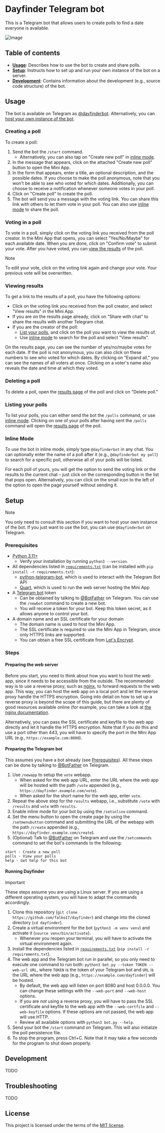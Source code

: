 # Dayfinder Telegram bot

This is a Telegram bot that allows users to create polls to find a date everyone is available.

![image](https://github.com/falko17/dayfinder/assets/10247603/7beec8b3-f253-47eb-9bce-7d092062b4de)

## Table of contents
- [**Usage**](#usage): Describes how to use the bot to create and share polls.
- [**Setup**](#setup): Instructs how to set up and run your own instance of the bot on a server.
- [**Development**](#development): Contains information about the development (e.g., source code structure) of the bot.

## Usage
The bot is available on Telegram as [@dayfinderbot](https://t.me/dayfinderbot).
Alternatively, you can [host your own instance of the bot](#setup).

### Creating a poll
To create a poll:
1. Send the bot the `/start` command.
    - Alternatively, you can also tap on "Create new poll" in [inline mode](#inline-mode).
2. In the message that appears, click on the attached "Create new poll" button to open the Mini App.
3. In the form that appears, enter a title, an optional description, and the possible dates. If you choose to make the poll anonymous, note that you won't be able to see who voted for which dates. Additionally, you can choose to receive a notification whenever someone votes in your poll.
4. Click on "Create poll" to create the poll.
5. The bot will send you a message with the voting link. You can share this link with others to let them vote in your poll. You can also use [inline mode](#inline-mode) to share the poll.

### Voting in a poll
To vote in a poll, simply click on the voting link you received from the poll creator. 
In the Mini App that opens, you can select "Yes/No/Maybe" for each available date.
When you are done, click on "Confirm vote" to submit your vote.
After you have voted, you can [view the results](#viewing-results) of the poll.

> [!note]
> To edit your vote, click on the voting link again and change your vote. Your previous vote will be overwritten.

### Viewing results
To get a link to the results of a poll, you have the following options:
- Click on the voting link you received from the poll creator, and select "View results" in the Mini App.
- If you are on the results page already, click on "Share with chat" to share the results with another Telegram chat.
- If you are the creator of the poll:
    - [List your polls](#listing-your-polls), and click on the poll you want to view the results of.
    - Use [inline mode](#inline-mode) to search for the poll and select "View results".

On the results page, you can see the number of yes/no/maybe votes for each date.
If the poll is not anonymous, you can also click on these numbers to see who voted for which dates.
By clicking on "Expand all," you can see the names of all voters at once.
Clicking on a voter's name also reveals the date and time at which they voted.

### Deleting a poll
To delete a poll, open the [results page](#viewing-results) of the poll and click on "Delete poll."

### Listing your polls
To list your polls, you can either send the bot the `/polls` command, or use [inline mode](#inline-mode).
Clicking on one of your polls after having sent the `/polls` command will open the [results page](#viewing-results) of the poll.

### Inline Mode
To use the bot in inline mode, simply type `@dayfinderbot` in any chat.
You can optionally enter the name of a poll after it (e.g., `@dayfinderbot my poll`) to search for a specific poll, otherwise all of your polls will be listed.

For each poll of yours, you will get the option to send the voting link or the results to the current chat – just click on the corresponding button in the list that pops open.
Alternatively, you can click on the small icon to the left of the option to open the page yourself without sending it.

## Setup
> [!note]
> You only need to consult this section if you want to host your own instance of the bot.
> If you just want to use the bot, you can use `@dayfinderbot` on Telegram.

### Prerequisites
- [Python 3.11+](https://www.python.org/downloads/)
  - Verify your installation by running `python3 --version`.
- All dependencies listed in [`requirements.txt`](requirements.txt) (can be installed with `pip install -r requirements.txt`):
    - [python-telegram-bot](https://python-telegram-bot.org/), which is used to interact with the Telegram Bot API
    - [Quart](https://palletsprojects.com/p/quart/), which is used to run the web server hosting the Mini App
- A [Telegram bot](#creating-a-telegram-bot) token
    - Can be obtained by talking to [@BotFather](https://t.me/BotFather) on Telegram. You can use the `/newbot` command to create a new bot.
    - You will receive a token for your bot. Keep this token secret, as it allows anyone to control your bot.
- A domain name and an SSL certificate for your domain
    - The domain name is used to host the Mini App.
    - The SSL certificate is required to use the Mini App in Telegram, since only HTTPS links are supported.
    - You can obtain a free SSL certificate from [Let's Encrypt](https://letsencrypt.org/getting-started).

### Steps

#### Preparing the web server
Before you start, you need to think about how you want to host the web app,
since it needs to be accessible from the outside.
The recommended way is to use a reverse proxy, such as [nginx](https://www.nginx.com/),
to forward requests to the web app.
This way, you can host the web app on a local port and let the reverse proxy handle the HTTPS encryption.
Going into detail on how to set up a reverse proxy is beyond the scope of this guide, but there are plenty of good resources available online (for example, you can take a look at [the nginx documentation](https://docs.nginx.com/nginx/admin-guide/web-server/reverse-proxy/).

Alternatively, you can pass the SSL certificate and keyfile to the web app directly and let it handle the HTTPS encryption.
Note that if you do this and use a port other than 443, you will have to specify the port in the Mini App URL (e.g., `https://example.com:8080`).

#### Preparing the Telegram bot
This assumes you have a bot already (see [Prerequisites](#prerequisites)).
All these steps can be done by talking to [@BotFather](https://t.me/BotFather) on Telegram.

1. Use `/newapp` to setup the `vote` webapp. 
    - When asked for the web app URL, enter the URL where the web app will be hosted with the path `/vote` appended (e.g., `https://dayfinder.example.com/vote`). 
    - When asked for the short name for the web app, enter `vote`.
2. Repeat the above step for the `results` webapp, i.e., substitute `/vote` with `/results` and `vote` with `results`.
3. Enable inline mode for your bot by using the `/setinline` command.
4. Set the menu button to open the create page by using the `/setmenubutton` command and submitting the URL of the webapp with the path `/create` appended (e.g., `https://dayfinder.example.com/create`).
5. (Optional) Talk to [@BotFather](https://t.me/BotFather) on Telegram and use the `/setcommands` command to set the bot's commands to the following: 
```
start - Create a new poll
polls - View your polls
help - Get help for this bot
```

#### Running Dayfinder
> [!important]
> These steps assume you are using a Linux server.
> If you are using a different operating system, you will have to adapt the commands accordingly.

1. Clone this repository (`git clone https://github.com/falko17/dayfinder`) and change into the cloned directory (`cd dayfinder`).
2. Create a virtual environment for the bot (`python3 -m venv venv`) and activate it (`source venv/bin/activate`).
    - Whenever you reopen your terminal, you will have to activate the virtual environment again.
3. Install the dependencies listed in [`requirements.txt`](requirements.txt) (`pip install -r requirements.txt`).
4. The web app and the Telegram bot run in parallel, so you only need to execute one command to run both: `python3 bot.py --token TOKEN --web-url URL`, where `TOKEN` is the token of your Telegram bot and `URL` is the URL where the web app (e.g., `https://example.com/dayfinder`) will be hosted.
    - By default, the web app will listen on port 8080 and host 0.0.0.0. You can change these settings with the `--web-port` and `--web-host` options.
    - If you are *not* using a reverse proxy, you will have to pass the SSL certificate and keyfile to the web app with the `--web-certfile` and `--web-keyfile` options. If these options are not passed, the web app will use HTTP.
    - Review all available options with `python3 bot.py --help`.
5. Send your bot the `/start` command on Telegram. This will also initialize the poll persistence file.
6. To stop the program, press Ctrl+C. Note that it may take a few seconds for the program to shut down properly.

## Development
<!-- Pass your Telegram ID to `--admin-ids` if you want to be able to use the admin-only `/dump` command, which dumps the bot data to the current chat. -->
TODO

## Troubleshooting
TODO

## License
This project is licensed under the terms of the [MIT license](LICENSE).